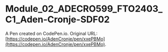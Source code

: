 # Module_02_ADECRO599_FTO2403_C1_Aden-Cronje-SDF02

A Pen created on CodePen.io. Original URL: [https://codepen.io/AdenCronje/pen/xxePBMo](https://codepen.io/AdenCronje/pen/xxePBMo).

